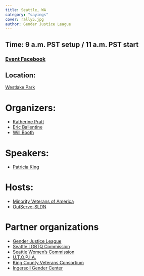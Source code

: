 ```yaml
---
title: Seattle, WA
category: "sayings"
cover: rally5.jpg
author: Gender Justice League
---
```


## Time: 9 a.m. PST setup / 11 a.m. PST start

### <a href="https://www.facebook.com/events/809341409458582/" target="_self">Event Facebook</a>

## Location:
<a href="https://goo.gl/maps/M6y5qWm7tFB2">Westlake Park</a>

# Organizers:
- <a href="mailto:kpratt@minorityvets.org">Katherine Pratt</a>
- <a href="mailto:eballentine@minorityvets.org">Eric Ballentine</a>
- <a href="mailto:wbooth@minorityvets.org">Will Booth</a>

# Speakers:
- <a href="https://www.bostonglobe.com/metro/2018/01/27/trump-address-soldier-who-stands-tall-for-her-rights/K0q77Yt9piliUsFjFSJ8AL/story.html">Patricia King</a>

# Hosts:
- <a href="http://minorityvets.org/">Minority Veterans of America</a>
- <a href="https://www.outserve-sldn.org/">OutServe-SLDN</a>

# Partner organizations
- <a href="https://www.genderjusticeleague.org/">Gender Justice League</a>
- <a href="https://www.seattle.gov/lgbtq">Seattle LGBTQ Commission</a>
- <a href="http://www.seattle.gov/civilrights">Seattle Women’s Commission</a>
- <a href="https://utopiaseattle.org/">U.T.O.P.I.A.</a>
- <a href="http://www.thekcvc.org/">King County Veterans Consortium</a>
- <a href="http://ingersollgendercenter.org/">Ingersoll Gender Center</a>
